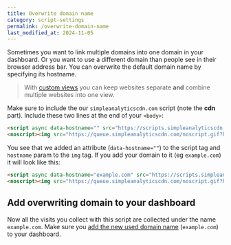 ```yaml
---
title: Overwrite domain name
category: script-settings
permalink: /overwrite-domain-name
last_modified_at: 2024-11-05
---
```


Sometimes you want to link multiple domains into one domain in your dashboard. Or you want to use a different domain than people see in their browser address bar. You can overwrite the default domain name by specifying its hostname.

> With [custom views](/custom-views) you can keep websites separate **and** combine multiple websites into one view.

Make sure to include the our `simpleanalyticscdn.com` script (note the **cdn** part). Include these two lines at the end of your `<body>`:

<!-- prettier-ignore -->
```html
<script async data-hostname="" src="https://scripts.simpleanalyticscdn.com/latest.js"></script>
<noscript><img src="https://queue.simpleanalyticscdn.com/noscript.gif?hostname=" alt="" referrerpolicy="no-referrer-when-downgrade" /></noscript>
```

You see that we added an attribute (`data-hostname=""`) to the script tag and `hostname` param to the `img` tag. If you add your domain to it (eg `example.com`) it will look like this:

<!-- prettier-ignore -->
```html
<script async data-hostname="example.com" src="https://scripts.simpleanalyticscdn.com/latest.js"></script>
<noscript><img src="https://queue.simpleanalyticscdn.com/noscript.gif?hostname=example.com" alt="" referrerpolicy="no-referrer-when-downgrade" /></noscript>
```

## Add overwriting domain to your dashboard

Now all the visits you collect with this script are collected under the name `example.com`. Make sure you [add the new used domain name](https://simpleanalytics.com/websites/add) (`example.com`) to your dashboard.
